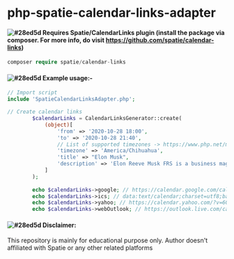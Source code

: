 # php-spatie-calendar-links-adapter

#### ![#28ed5d](https://via.placeholder.com/15/28ed5d/000000?text=+) Requires Spatie/CalendarLinks plugin (install the package via composer. For more info, do visit https://github.com/spatie/calendar-links)
```php
composer require spatie/calendar-links
```
#### ![#28ed5d](https://via.placeholder.com/15/28ed5d/000000?text=+) Example usage:-
```php
// Import script
include 'SpatieCalendarLinksAdapter.php';

// Create calendar links
        $calendarLinks = CalendarLinksGenerator::create(
            (object)[
                'from' => '2020-10-28 18:00',
                'to' => '2020-10-28 21:40',
                // List of supported timezones -> https://www.php.net/manual/en/timezones.php
                'timezone' => 'America/Chihuahua',
                'title' => "Elon Musk",
                'description' => 'Elon Reeve Musk FRS is a business magnate, industrial designer, engineer, and philanthropist. He is the founder, CEO, CTO and chief designer of SpaceX; early investor, CEO and product architect of Tesla, Inc.<br>For more information, please visit our website <a href="https://en.wikipedia.org/wiki/Elon_Musk">here</a>.',
            ]
        );
        
        echo $calendarLinks->google; // https://calendar.google.com/calendar/render?action=TEMPLATE&dates=20200929...
        echo $calendarLinks->ics; // data:text/calendar;charset=utf8;base64,QkVHSU46VkNBTEVOREFS...
        echo $calendarLinks->yahoo; // https://calendar.yahoo.com/?v=60&view=d&type=20&st=202009...
        echo $calendarLinks->webOutlook; // https://outlook.live.com/calendar/deeplink/compose?path=/calendar/action/compos...
```
#### ![#28ed5d](https://via.placeholder.com/15/28ed5d/000000?text=+) Disclaimer:
This repository is mainly for educational purpose only. Author doesn't affiliated with Spatie or any other related platforms
<br>
